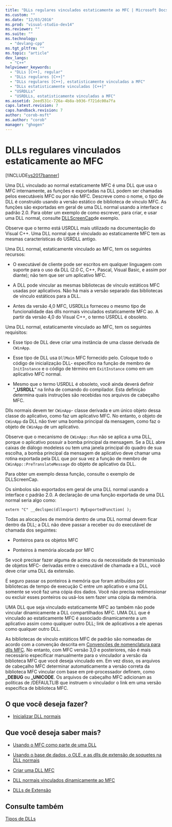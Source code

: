 ```yaml
---
title: "DLLs regulares vinculados estaticamente ao MFC | Microsoft Docs"
ms.custom: ""
ms.date: "12/03/2016"
ms.prod: "visual-studio-dev14"
ms.reviewer: ""
ms.suite: ""
ms.technology: 
  - "devlang-cpp"
ms.tgt_pltfrm: ""
ms.topic: "article"
dev_langs: 
  - "C++"
helpviewer_keywords: 
  - "DLLs [C++], regular"
  - "DLLs regulares [C++]"
  - "DLLs regulares [C++], estatisticamente vinculadas a MFC"
  - "DLLs estatisticamente vinculadas [C++]"
  - "USRDLLs"
  - "USRDLLs, estatisticamente vinculadas a MFC"
ms.assetid: 2eed531c-726a-4b8a-b936-f721dc00a7fa
caps.latest.revision: 7
caps.handback.revision: 7
author: "corob-msft"
ms.author: "corob"
manager: "ghogen"
---
```

# DLLs regulares vinculados estaticamente ao MFC
[!INCLUDE[vs2017banner](../assembler/inline/includes/vs2017banner.md)]

Uma DLL vinculado ao normal estaticamente MFC é uma DLL que usa o MFC internamente, as funções e exportadas na DLL podem ser chamadas pelos executáveis MFC ou por não MFC.  Descreve como o nome, o tipo de DLL é construído usando a versão estático de biblioteca de vínculo MFC.  As funções são exportadas em geral de uma DLL normal usando a interface c padrão 2.0.  Para obter um exemplo de como escrever, para criar, e usar uma DLL normal, consulte [DLLScreenCap](http://msdn.microsoft.com/pt-br/2171291d-3a50-403b-90a1-d93c2acb4f4a)de exemplo.  
  
 Observe que o termo está USRDLL mais utilizado na documentação do Visual C\+\+.  Uma DLL normal que é vinculado ao estaticamente MFC tem as mesmas características do USRDLL antigo.  
  
 Uma DLL normal, estaticamente vinculado ao MFC, tem os seguintes recursos:  
  
-   O executável de cliente pode ser escritos em qualquer linguagem com suporte para o uso da DLL \(2.0 C, C\+\+, Pascal, Visual Basic, e assim por diante\); não tem que ser um aplicativo MFC.  
  
-   A DLL pode vincular as mesmas bibliotecas de vínculo estáticos MFC usadas por aplicativos.  Não há mais a versão separado das bibliotecas de vínculo estáticos para a DLL.  
  
-   Antes da versão 4,0 MFC, USRDLLs forneceu o mesmo tipo de funcionalidade das dlls normais vinculados estaticamente MFC ao.  A partir da versão 4,0 do Visual C\+\+, o termo USRDLL é obsoleto.  
  
 Uma DLL normal, estaticamente vinculado ao MFC, tem os seguintes requisitos:  
  
-   Esse tipo de DLL deve criar uma instância de uma classe derivada de `CWinApp`.  
  
-   Esse tipo de DLL usa `DllMain` MFC fornecido pelo.  Coloque todo o código de inicialização DLL\- específico na função de membro de `InitInstance` e o código de término em `ExitInstance` como em um aplicativo MFC normal.  
  
-   Mesmo que o termo USRDLL é obsoleto, você ainda deverá definir “**\_USRDLL**” na linha de comando do compilador.  Esta definição determina quais instruções são recebidas nos arquivos de cabeçalho MFC.  
  
 Dlls normais devem ter `CWinApp`\- classe derivada e um único objeto dessa classe do aplicativo, como faz um aplicativo MFC.  No entanto, o objeto de `CWinApp` da DLL não tiver uma bomba principal da mensagem, como faz o objeto de `CWinApp` de um aplicativo.  
  
 Observe que o mecanismo de `CWinApp::Run` não se aplica a uma DLL, porque o aplicativo possuir a bomba principal da mensagem.  Se a DLL abre caixas de diálogo modeless ou tem uma janela principal do quadro de sua escolha, a bomba principal da mensagem de aplicativo deve chamar uma rotina exportada pela DLL que por sua vez a função de membro de `CWinApp::PreTranslateMessage` do objeto de aplicativo da DLL.  
  
 Para obter um exemplo dessa função, consulte o exemplo de DLLScreenCap.  
  
 Os símbolos são exportados em geral de uma DLL normal usando a interface c padrão 2.0.  A declaração de uma função exportada de uma DLL normal seria algo como:  
  
```  
extern "C" __declspec(dllexport) MyExportedFunction( );  
```  
  
 Todas as alocações de memória dentro de uma DLL normal devem ficar dentro da DLL; a DLL não deve passar a receber ou do executável de chamada dos seguintes:  
  
-   Ponteiros para os objetos MFC  
  
-   Ponteiros à memória alocada por MFC  
  
 Se você precisar fazer alguma de acima ou da necessidade de transmissão de objetos MFC\- derivadas entre o executável de chamada e a DLL, você deve criar uma DLL da extensão.  
  
 É seguro passar os ponteiros à memória que foram atribuídos por bibliotecas de tempo de execução C entre um aplicativo e uma DLL somente se você faz uma cópia dos dados.  Você não precisa redimensionar ou excluir esses ponteiros ou usá\-los sem fazer uma cópia da memória.  
  
 UMA DLL que seja vinculado estaticamente MFC ao também não pode vincular dinamicamente a DLL compartilhados MFC.  UMA DLL que é vinculado ao estaticamente MFC é associado dinamicamente a um aplicativo assim como qualquer outro DLL; link de aplicativos a ele apenas como qualquer outro DLL.  
  
 As bibliotecas de vínculo estáticos MFC de padrão são nomeadas de acordo com a convenção descrita em [Convenções de nomenclatura para dlls MFC](../build/naming-conventions-for-mfc-dlls.md).  No entanto, com MFC versão 3,0 e posteriores, não é mais necessário especificar manualmente para o vinculador a versão da biblioteca MFC que você deseja vinculado em.  Em vez disso, os arquivos de cabeçalho MFC determinar automaticamente a versão correta da biblioteca MFC vincular com base em pré\-processador definem, como **\_DEBUG** ou **\_UNICODE**.  Os arquivos de cabeçalho MFC adicionam as políticas de \/DEFAULTLIB que instruem o vinculador o link em uma versão específica de biblioteca MFC.  
  
## O que você deseja fazer?  
  
-   [Inicializar DLL normais](../Topic/Initializing%20Regular%20DLLs.md)  
  
## Que você deseja saber mais?  
  
-   [Usando o MFC como parte de uma DLL](../mfc/tn011-using-mfc-as-part-of-a-dll.md)  
  
-   [Usando o base de dados, o OLE, e as dlls de extensão de soquetes na DLL normais](../build/using-database-ole-and-sockets-extension-dlls-in-regular-dlls.md)  
  
-   [Criar uma DLL MFC](../mfc/reference/mfc-dll-wizard.md)  
  
-   [DLL normais vinculados dinamicamente ao MFC](../Topic/Regular%20DLLs%20Dynamically%20Linked%20to%20MFC.md)  
  
-   [DLLs de Extensão](../build/extension-dlls-overview.md)  
  
## Consulte também  
 [Tipos de DLLs](../build/kinds-of-dlls.md)